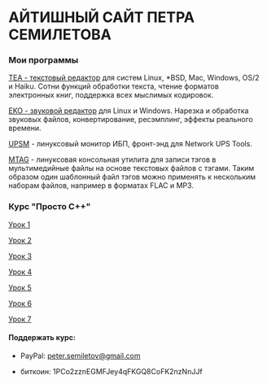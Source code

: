# АЙТИШНЫЙ САЙТ ПЕТРА СЕМИЛЕТОВА


### Мои программы

[TEA - текстовый редактор](http://tea.ourproject.org) для систем Linux, *BSD, Mac, Windows, OS/2 и Haiku. Сотни функций обработки текста, чтение форматов электронных книг, поддержка всех мыслимых кодировок.

[EKO - звуковой редактор](http://psemiletov.github.io/eko/) для Linux и Windows. Нарезка и обработка звуковых файлов, конвертирование, ресэмплинг, эффекты реального времени.      

[UPSM](https://github.com/psemiletov/upsm) - линуксовый монитор ИБП, фронт-энд для Network UPS Tools.

[MTAG](https://github.com/psemiletov/mtag) - линуксовая консольная утилита для записи тэгов в мультимедийные файлы на основе текстовых файлов с тэгами. Таким образом один шаблонный файл тэгов можно применять к нескольким наборам файлов, например в форматах FLAC и MP3.


### Курс "Просто С++"


[Урок 1](scpp/001.md)

[Урок 2](scpp/002.md)

[Урок 3](scpp/003.md)

[Урок 4](scpp/004.md)

[Урок 5](scpp/005.md)

[Урок 6](scpp/006.md)

[Урок 7](scpp/007.md)


#### Поддержать курс:

* PayPal: peter.semiletov@gmail.com

* биткоин: 1PCo2zznEGMFJey4qFKGQ8CoFK2nzNnJJf

